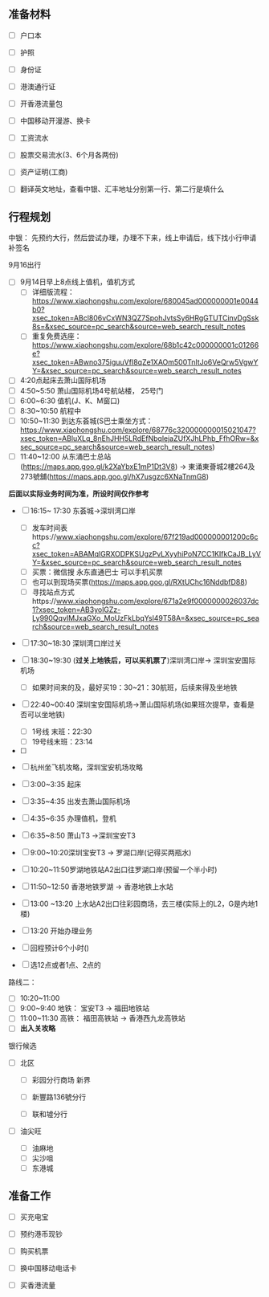 ## 准备材料

- [ ] 户口本

- [ ] 护照

- [ ] 身份证

- [ ] 港澳通行证

- [ ] 开香港流量包

- [ ] 中国移动开漫游、换卡

- [ ] 工资流水

- [ ] 股票交易流水(3、6个月各两份)

- [ ] 资产证明(工商)

- [ ] 翻译英文地址，查看中银、汇丰地址分别第一行、第二行是填什么

  

## 行程规划

中银： 先预约大行，然后尝试办理，办理不下来，线上申请后，线下找小行申请补签名

9月16出行

- [ ] 9月14日早上8点线上值机，值机方式
  - [ ] 详细版流程：https://www.xiaohongshu.com/explore/680045ad000000001e0044b0?xsec_token=ABcl806vCxWN3QZ7SpohJvtsSy6HRgGTUTCinvDgSsk8s=&xsec_source=pc_search&source=web_search_result_notes
  - [ ] 重复免费选座：https://www.xiaohongshu.com/explore/68b1c42c000000001c01266e?xsec_token=ABwno375iguuVfI8qZe1XAOm500TnltJo6VeQrw5VgwYY=&xsec_source=pc_search&source=web_search_result_notes

- [ ] 4:20点起床去萧山国际机场
- [ ] 4:50~5:50 萧山国际机场4号航站楼， 25号门
- [ ] 6:00~6:30 值机(J、K、M窗口)
- [ ] 8:30~10:50 航程中
- [ ] 10:50~11:30 到达东荟城(S巴士乘坐方式：https://www.xiaohongshu.com/explore/68776c320000000015021047?xsec_token=ABluXLq_8nEhJHH5LRdEfNbqlejaZUfXJhLPhb_FfhORw=&xsec_source=pc_search&source=web_search_result_notes)
- [ ] 11:40~12:00 从东涌巴士总站(https://maps.app.goo.gl/k2XaYbxE1mP1Dt3V8) -> 東涌東薈城2樓264及273號舖(https://maps.app.goo.gl/hX7usgzc6XNaTnmG8)

**后面以实际业务时间为准，所设时间仅作参考**

- [ ] 16:15~ 17:30 东荟城->深圳湾口岸
  - [ ] 发车时间表https://www.xiaohongshu.com/explore/67f219ad000000001200c6cc?xsec_token=ABAMqlGRXODPKSUgzPvLXyyhiPoN7CC1KIfkCaJB_LyVY=&xsec_source=pc_search&source=web_search_result_notes
  - [ ] 买票：微信搜 永东直通巴士 可以手机买票
  - [ ] 也可以到现场买票(https://maps.app.goo.gl/RXtUChc16NddbfD88)
  - [ ] 寻找站点方式https://www.xiaohongshu.com/explore/671a2e9f0000000026037dc1?xsec_token=AB3yolGZz-Ly990QqvIMJxaGXo_MoUzFkLbqYsl49T58A=&xsec_source=pc_search&source=web_search_result_notes

- [ ] 17:30~18:30 深圳湾口岸过关
- [ ] 18:30~19:30 (**过关上地铁后，可以买机票了**)深圳湾口岸-> 深圳宝安国际机场
  - [ ] 如果时间来的及，最好买19：30~21：30航班，后续来得及坐地铁
- [ ] 22:40~00:40 深圳宝安国际机场->萧山国际机场(如果班次提早，查看是否可以坐地铁)
  - [ ] 1号线 末班：22:30
  - [ ] 19号线末班：23:14
- [ ] 











- [ ] 杭州坐飞机攻略，深圳宝安机场攻略
- [ ] 3:00~3:35 起床
- [ ] 3:35~4:35 出发去萧山国际机场
- [ ] 4:35~6:35 办理值机，登机
- [ ] 6:35~8:50 萧山T3 ->深圳宝安T3
- [ ] 9:00~10:20深圳宝安T3 -> 罗湖口岸(记得买两瓶水)
- [ ] 10:20~11:50罗湖地铁站A2出口往罗湖口岸(预留一个半小时)
- [ ] 11:50~12:50 香港地铁罗湖 -> 香港地铁上水站
- [ ] 13:00 ~13:20 上水站A2出口往彩园商场，去三楼(实际上的L2，G是内地1楼)
- [ ] 13:20 开始办理业务
- [ ] 回程预计6个小时()
- [ ] 选12点或者1点、2点的

路线二：

- [ ] 10:20~11:00 
- [ ] 9:00~9:40 地铁： 宝安T3 -> 福田地铁站
- [ ] 11:00~11:30 高铁： 福田高铁站 -> 香港西九龙高铁站
- [ ] **出入关攻略**

银行候选

- [ ] 北区

  - [ ] 彩园分行商场    新界

  - [ ] 新豐路136號分行

  - [ ] 联和墟分行

- [ ] 油尖旺

  - [ ] 油麻地
  - [ ] 尖沙咀
  - [ ] 东港城

## 准备工作

- [ ] 买充电宝
- [ ] 预约港币现钞
- [ ] 购买机票
- [ ] 换中国移动电话卡
- [ ] 买香港流量











